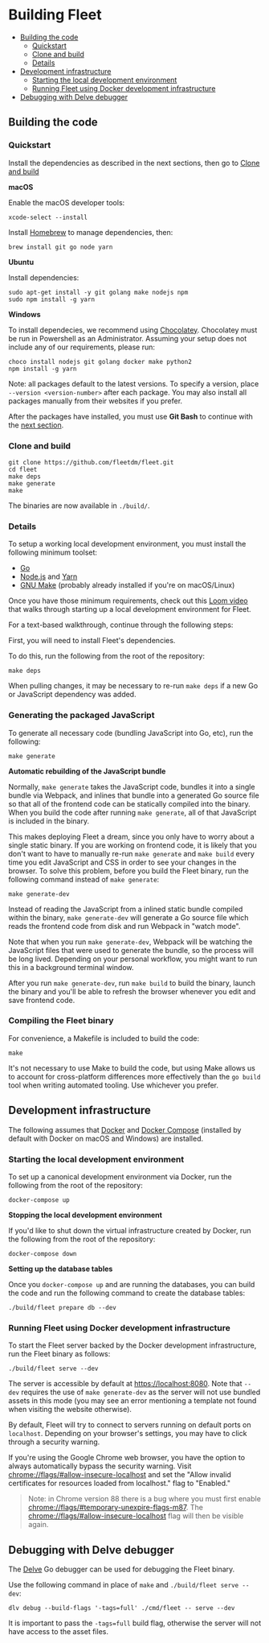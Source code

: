 # Building Fleet
- [Building the code](#building-the-code)
  - [Quickstart](#quickstart)
  - [Clone and build](#clone-and-build)
  - [Details](#details)
- [Development infrastructure](#development-infrastructure)
  - [Starting the local development environment](#starting-the-local-development-environment)
  - [Running Fleet using Docker development infrastructure](#running-fleet-using-docker-development-infrastructure)
- [Debugging with Delve debugger](#debugging-with-delve-debugger)

## Building the code

### Quickstart

Install the dependencies as described in the next sections, then go to [Clone and build](#clone-and-build)

**macOS**

Enable the macOS developer tools:

```
xcode-select --install
```

Install [Homebrew](https://brew.sh/) to manage dependencies, then:

```
brew install git go node yarn
```

**Ubuntu**

Install dependencies:

```
sudo apt-get install -y git golang make nodejs npm
sudo npm install -g yarn
```

**Windows**

To install dependecies, we recommend using [Chocolatey](https://chocolatey.org/install). Chocolatey must be run in Powershell as an Administrator. Assuming your setup does not include any of our requirements, please run:
```
choco install nodejs git golang docker make python2
npm install -g yarn
```

Note: all packages default to the latest versions. To specify a version, place `--version <version-number>` after each package. You may also install all packages manually from their websites if you prefer.

After the packages have installed, you must use **Git Bash** to continue with the [next section](#clone-and-build).

### Clone and build

```
git clone https://github.com/fleetdm/fleet.git
cd fleet
make deps
make generate
make
```

The binaries are now available in `./build/`.

### Details

To setup a working local development environment, you must install the following minimum toolset:

* [Go](https://golang.org/doc/install)
* [Node.js](https://nodejs.org/en/download/current/) and [Yarn](https://yarnpkg.com/en/docs/install)
* [GNU Make](https://www.gnu.org/software/make/) (probably already installed if you're on macOS/Linux)

Once you have those minimum requirements, check out this [Loom video](https://www.loom.com/share/e7439f058eb44c45af872abe8f8de4a1) that walks through starting up a local development environment for Fleet.

For a text-based walkthrough, continue through the following steps:

First, you will need to install Fleet's dependencies.

To do this, run the following from the root of the repository:

```
make deps
```

When pulling changes, it may be necessary to re-run `make deps` if a new Go or JavaScript dependency was added.

### Generating the packaged JavaScript

To generate all necessary code (bundling JavaScript into Go, etc), run the following:

```
make generate
```

**Automatic rebuilding of the JavaScript bundle**

Normally, `make generate` takes the JavaScript code, bundles it into a single bundle via Webpack, and inlines that bundle into a generated Go source file so that all of the frontend code can be statically compiled into the binary. When you build the code after running `make generate`, all of that JavaScript is included in the binary.

This makes deploying Fleet a dream, since you only have to worry about a single static binary. If you are working on frontend code, it is likely that you don't want to have to manually re-run `make generate` and `make build` every time you edit JavaScript and CSS in order to see your changes in the browser. To solve this problem, before you build the Fleet binary, run the following command instead of `make generate`:

```
make generate-dev
```

Instead of reading the JavaScript from a inlined static bundle compiled within the binary, `make generate-dev` will generate a Go source file which reads the frontend code from disk and run Webpack in "watch mode".

Note that when you run `make generate-dev`, Webpack will be watching the JavaScript files that were used to generate the bundle, so the process will be long lived. Depending on your personal workflow, you might want to run this in a background terminal window.

After you run `make generate-dev`, run `make build` to build the binary, launch the binary and you'll be able to refresh the browser whenever you edit and save frontend code.

### Compiling the Fleet binary

For convenience, a Makefile is included to build the code:

```
make
```

It's not necessary to use Make to build the code, but using Make allows us to account for cross-platform differences more effectively than the `go build` tool when writing automated tooling. Use whichever you prefer.

## Development infrastructure

The following assumes that  [Docker](https://docs.docker.com/get-docker/) and [Docker Compose](https://docs.docker.com/compose/install/) (installed by default with Docker on macOS and Windows) are installed.


### Starting the local development environment

To set up a canonical development environment via Docker, run the following from the root of the repository:

```
docker-compose up
```

**Stopping the local development environment**

If you'd like to shut down the virtual infrastructure created by Docker, run the following from the root of the repository:

```
docker-compose down
```

**Setting up the database tables**

Once you `docker-compose up` and are running the databases, you can build the code and run the following command to create the database tables:

```
./build/fleet prepare db --dev
```

### Running Fleet using Docker development infrastructure

To start the Fleet server backed by the Docker development infrastructure, run the Fleet binary as follows:

```
./build/fleet serve --dev
```

The server is accessible by default at [https://localhost:8080](https://localhost:8080). Note that `--dev` requires the use of `make generate-dev` as the server will not use bundled assets in this mode (you may see an error mentioning a template not found when visiting the website otherwise).

By default, Fleet will try to connect to servers running on default ports on `localhost`. Depending on your browser's settings, you may have to click through a security warning.

If you're using the Google Chrome web browser, you have the option to always automatically bypass the security warning. Visit [chrome://flags/#allow-insecure-localhost](chrome://flags/#allow-insecure-localhost) and set the "Allow invalid certificates for resources loaded from localhost." flag to "Enabled."

> Note: in Chrome version 88 there is a bug where you must first enable [chrome://flags/#temporary-unexpire-flags-m87](chrome://flags/#temporary-unexpire-flags-m87). The [chrome://flags/#allow-insecure-localhost](chrome://flags/#allow-insecure-localhost) flag will then be visible again.


## Debugging with Delve debugger

The [Delve](https://github.com/go-delve/delve) Go debugger can be used for debugging the Fleet binary.

Use the following command in place of `make` and `./build/fleet serve --dev`:

```
dlv debug --build-flags '-tags=full' ./cmd/fleet -- serve --dev
```

It is important to pass the `-tags=full` build flag, otherwise the server will not have access to the asset files.
